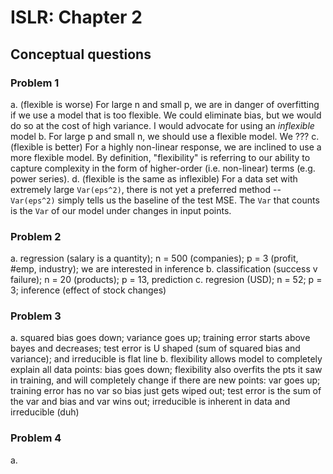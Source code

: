 # ISLR: Chapter 2

## Conceptual questions

### Problem 1

a. (flexible is worse) For large n and small p, we are in danger of overfitting if we use a model that is too flexible. We could eliminate bias, but we would do so at the cost of high variance. I would advocate for using an *inflexible* model
b. For large p and small n, we should use a flexible model. We ???
c. (flexible is better) For a highly non-linear response, we are inclined to use a more flexible model. By definition, "flexibility" is referring to our ability to capture complexity in the form of higher-order (i.e. non-linear) terms (e.g. power series).
d. (flexible is the same as inflexible) For a data set with extremely large `Var(eps^2)`, there is not yet a preferred method -- `Var(eps^2)` simply tells us the baseline of the test MSE. The `Var` that counts is the `Var` of our model under changes in input points.

### Problem 2

a. regression (salary is a quantity); n = 500 (companies); p = 3 (profit, #emp, industry); we are interested in inference
b. classification (success v failure); n = 20 (products); p = 13, prediction
c. regresion (USD); n = 52; p = 3; inference (effect of stock changes)

### Problem 3

a. squared bias goes down; variance goes up; training error starts above bayes and decreases; test error is U shaped (sum of squared bias and variance); and irreducible is flat line
b. flexibility allows model to completely explain all data points: bias goes down; flexibility also overfits the pts it saw in training, and will completely change if there are new points: var goes up; training error has no var so bias just gets wiped out; test error is the sum of the var and bias and var wins out; irreducible is inherent in data and irreducible (duh)

### Problem 4

a.
